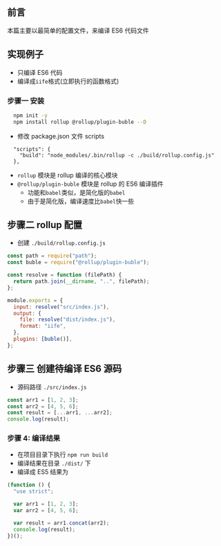 ## 前言

本篇主要以最简单的配置文件，来编译 ES6 代码文件

## 实现例子

- 只编译 ES6 代码
- 编译成`iife`格式(立即执行的函数格式)

### 步骤一 安装

```sh
  npm init -y
  npm install rollup @rollup/plugin-buble --D
```

- 修改 package.json 文件 scripts

```
  "scripts": {
    "build": "node_modules/.bin/rollup -c ./build/rollup.config.js"
  },
```

- `rollup` 模块是 rollup 编译的核心模块
- `@rollup/plugin-buble` 模块是 rollup 的 ES6 编译插件
  - 功能和`babel`类似，是简化版的`babel`
  - 由于是简化版，编译速度比`babel`快一些

## 步骤二 rollup 配置

- 创建 `./build/rollup.config.js`

```js
const path = require("path");
const buble = require("@rollup/plugin-buble");

const resolve = function (filePath) {
  return path.join(__dirname, "..", filePath);
};

module.exports = {
  input: resolve("src/index.js"),
  output: {
    file: resolve("dist/index.js"),
    format: "iife",
  },
  plugins: [buble()],
};
```

## 步骤三 创建待编译 ES6 源码

- 源码路径 `./src/index.js`

```js
const arr1 = [1, 2, 3];
const arr2 = [4, 5, 6];
const result = [...arr1, ...arr2];
console.log(result);
```

### 步骤 4: 编译结果

- 在项目目录下执行 `npm run build`
- 编译结果在目录 `./dist/` 下
- 编译成 ES5 结果为

```js
(function () {
  "use strict";

  var arr1 = [1, 2, 3];
  var arr2 = [4, 5, 6];

  var result = arr1.concat(arr2);
  console.log(result);
})();
```
